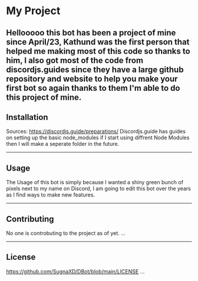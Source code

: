 # My Project
Hellooooo this bot has been a project of mine since April/23, Kathund was the first person that helped me making most of this code so thanks to him, I also got most of the code from discordjs.guides
since they have a large github repository and website to help you make your first bot so again thanks to them I'm able to do this project of mine.
---

## Installation
Sources: https://discordjs.guide/preparations/
Discordjs.guide has guides on setting up the basic node_modules if I start using diffrent Node Modules then I will make a seperate folder in the future.

---

## Usage
The Usage of this bot is simply because I wanted a shiny green bunch of pixels next to my name on Discord, I am going to edit this bot over the years as I find ways to make new features.

---

## Contributing
No one is controbuting to the project as of yet.
...

---

## License
https://github.com/SugnaXD/DBot/blob/main/LICENSE
...
